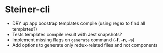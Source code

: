 # Steiner-cli

- DRY up app boostrap templates compile (using regex to find all templates?)
- Tests templates compile result with Jest snapshots?
- Implement missing flags on `generate` command (**-f**, **-n**, **-s**)
- Add options to generate only redux-related files and not components